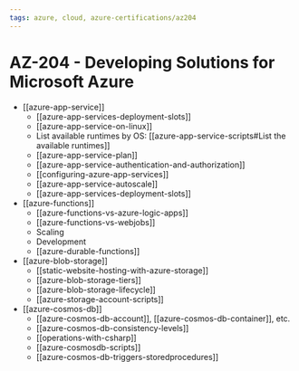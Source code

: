 ```yaml
---
tags: azure, cloud, azure-certifications/az204
---
```


# AZ-204 - Developing Solutions for Microsoft Azure

- [[azure-app-service]]
  - [[azure-app-services-deployment-slots]]
  - [[azure-app-service-on-linux]]
  - List available runtimes by OS: [[azure-app-service-scripts#List the available runtimes]]
  - [[azure-app-service-plan]]
  - [[azure-app-service-authentication-and-authorization]]
  - [[configuring-azure-app-services]]
  - [[azure-app-service-autoscale]]
  - [[azure-app-services-deployment-slots]]
- [[azure-functions]]
  - [[azure-functions-vs-azure-logic-apps]]
  - [[azure-functions-vs-webjobs]]
  - Scaling
  - Development
  - [[azure-durable-functions]]
- [[azure-blob-storage]]
  - [[static-website-hosting-with-azure-storage]]
  - [[azure-blob-storage-tiers]]
  - [[azure-blob-storage-lifecycle]]
  - [[azure-storage-account-scripts]]
- [[azure-cosmos-db]]
  - [[azure-cosmos-db-account]], [[azure-cosmos-db-container]], etc.
  - [[azure-cosmos-db-consistency-levels]]
  - [[operations-with-csharp]]
  - [[azure-cosmosdb-scripts]]
  - [[azure-cosmos-db-triggers-storedprocedures]]
